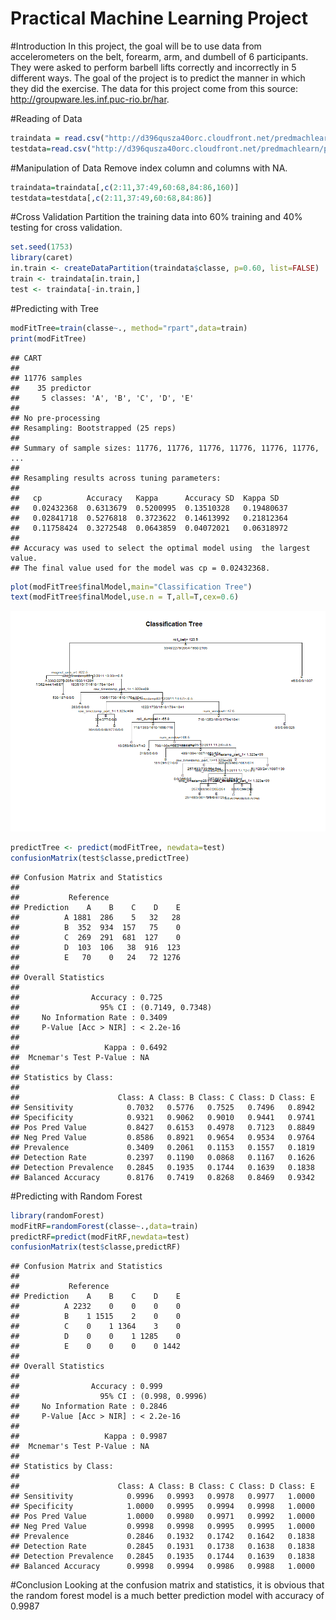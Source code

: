 # Practical Machine Learning Project

#Introduction
In this project, the goal will be to use data from accelerometers on the belt, forearm, arm, and dumbell of 6 participants. They were asked to perform barbell lifts correctly and incorrectly in 5 different ways. The goal of the project is to predict the manner in which they did the exercise. The data for this project come from this source: http://groupware.les.inf.puc-rio.br/har. 

#Reading of Data

```r
traindata = read.csv("http://d396qusza40orc.cloudfront.net/predmachlearn/pml-training.csv")
testdata=read.csv("http://d396qusza40orc.cloudfront.net/predmachlearn/pml-testing.csv")
```

#Manipulation of Data
Remove index column and columns with NA.

```r
traindata=traindata[,c(2:11,37:49,60:68,84:86,160)]
testdata=testdata[,c(2:11,37:49,60:68,84:86)]
```

#Cross Validation
Partition the training data into 60% training and 40% testing for cross validation.

```r
set.seed(1753)
library(caret)
in.train <- createDataPartition(traindata$classe, p=0.60, list=FALSE)
train <- traindata[in.train,]
test <- traindata[-in.train,]
```

#Predicting with Tree

```r
modFitTree=train(classe~., method="rpart",data=train)
print(modFitTree)
```

```
## CART 
## 
## 11776 samples
##    35 predictor
##     5 classes: 'A', 'B', 'C', 'D', 'E' 
## 
## No pre-processing
## Resampling: Bootstrapped (25 reps) 
## 
## Summary of sample sizes: 11776, 11776, 11776, 11776, 11776, 11776, ... 
## 
## Resampling results across tuning parameters:
## 
##   cp          Accuracy   Kappa      Accuracy SD  Kappa SD  
##   0.02432368  0.6313679  0.5200995  0.13510328   0.19480637
##   0.02841718  0.5276818  0.3723622  0.14613992   0.21812364
##   0.11758424  0.3272548  0.0643859  0.04072021   0.06318972
## 
## Accuracy was used to select the optimal model using  the largest value.
## The final value used for the model was cp = 0.02432368.
```

```r
plot(modFitTree$finalModel,main="Classification Tree")
text(modFitTree$finalModel,use.n = T,all=T,cex=0.6)
```

![](./Project_files/figure-html/unnamed-chunk-4-1.png) 

```r
predictTree <- predict(modFitTree, newdata=test)
confusionMatrix(test$classe,predictTree)
```

```
## Confusion Matrix and Statistics
## 
##           Reference
## Prediction    A    B    C    D    E
##          A 1881  286    5   32   28
##          B  352  934  157   75    0
##          C  269  291  681  127    0
##          D  103  106   38  916  123
##          E   70    0   24   72 1276
## 
## Overall Statistics
##                                           
##                Accuracy : 0.725           
##                  95% CI : (0.7149, 0.7348)
##     No Information Rate : 0.3409          
##     P-Value [Acc > NIR] : < 2.2e-16       
##                                           
##                   Kappa : 0.6492          
##  Mcnemar's Test P-Value : NA              
## 
## Statistics by Class:
## 
##                      Class: A Class: B Class: C Class: D Class: E
## Sensitivity            0.7032   0.5776   0.7525   0.7496   0.8942
## Specificity            0.9321   0.9062   0.9010   0.9441   0.9741
## Pos Pred Value         0.8427   0.6153   0.4978   0.7123   0.8849
## Neg Pred Value         0.8586   0.8921   0.9654   0.9534   0.9764
## Prevalence             0.3409   0.2061   0.1153   0.1557   0.1819
## Detection Rate         0.2397   0.1190   0.0868   0.1167   0.1626
## Detection Prevalence   0.2845   0.1935   0.1744   0.1639   0.1838
## Balanced Accuracy      0.8176   0.7419   0.8268   0.8469   0.9342
```

#Predicting with Random Forest

```r
library(randomForest)
modFitRF=randomForest(classe~.,data=train)
predictRF=predict(modFitRF,newdata=test)
confusionMatrix(test$classe,predictRF)
```

```
## Confusion Matrix and Statistics
## 
##           Reference
## Prediction    A    B    C    D    E
##          A 2232    0    0    0    0
##          B    1 1515    2    0    0
##          C    0    1 1364    3    0
##          D    0    0    1 1285    0
##          E    0    0    0    0 1442
## 
## Overall Statistics
##                                          
##                Accuracy : 0.999          
##                  95% CI : (0.998, 0.9996)
##     No Information Rate : 0.2846         
##     P-Value [Acc > NIR] : < 2.2e-16      
##                                          
##                   Kappa : 0.9987         
##  Mcnemar's Test P-Value : NA             
## 
## Statistics by Class:
## 
##                      Class: A Class: B Class: C Class: D Class: E
## Sensitivity            0.9996   0.9993   0.9978   0.9977   1.0000
## Specificity            1.0000   0.9995   0.9994   0.9998   1.0000
## Pos Pred Value         1.0000   0.9980   0.9971   0.9992   1.0000
## Neg Pred Value         0.9998   0.9998   0.9995   0.9995   1.0000
## Prevalence             0.2846   0.1932   0.1742   0.1642   0.1838
## Detection Rate         0.2845   0.1931   0.1738   0.1638   0.1838
## Detection Prevalence   0.2845   0.1935   0.1744   0.1639   0.1838
## Balanced Accuracy      0.9998   0.9994   0.9986   0.9988   1.0000
```

#Conclusion
Looking at the confusion matrix and statistics, it is obvious that the random forest model is a much better prediction model with accuracy of 0.9987



